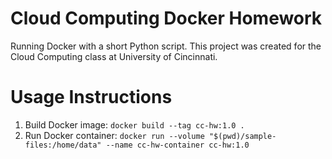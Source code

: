 # Cloud Computing Docker Homework
Running Docker with a short Python script. This project was created for the Cloud Computing class at University of Cincinnati.

# Usage Instructions
1. Build Docker image: `docker build --tag cc-hw:1.0 .`
2. Run Docker container: `docker run --volume "$(pwd)/sample-files:/home/data" --name cc-hw-container cc-hw:1.0`